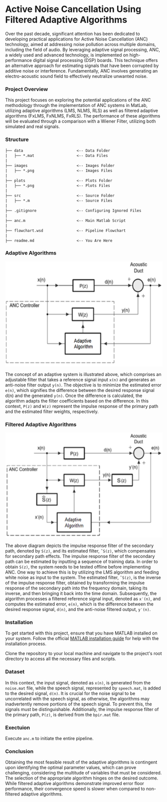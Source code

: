 # Active Noise Cancellation Using Filtered Adaptive Algorithms
Over the past decade, significant attention has been dedicated to developing practical applications for Active Noise Cancellation (ANC) technology, aimed at addressing noise pollution across multiple domains, including the field of audio. By leveraging adaptive signal processing, ANC, a widely used and advanced technology, is implemented on high-performance digital signal processing (DSP) boards. This technique offers an alternative approach for estimating signals that have been corrupted by additive noise or interference. Fundamentally, ANC involves generating an electro-acoustic sound field to effectively neutralize unwanted noise.

### Project Overview
This project focuses on exploring the potential applications of the ANC methodology through the implementation of ANC systems in MatLab, utilizing adaptive algorithms (LMS, NLMS, RLS) as well as filtered adaptive algorithms (FxLMS, FxNLMS, FxRLS). The performance of these algorithms will be evaluated through a comparison with a Wiener Filter, utilizing both simulated and real signals.

### Structure
```
├── data                        <-- Data Folder
|   ├── *.mat                   <-- Data Files
|
├── images                      <-- Images Folder
|   ├── *.png                   <-- Images Files
|
├── plots                       <-- Plots Folder
|   ├── *.png                   <-- Plots Files
|
├── src                         <-- Source Folder
|   ├── *.m                     <-- Source Files
|
├── .gitignore                  <-- Configuring Ignored Files
|
├── anc.m                       <-- Main Matlab Script
|
├── flowchart.wsd               <-- Pipeline Flowchart
|
├── readme.md                   <-- You Are Here
```

### Adaptive Algorithms
![Figure1](images/AdaptiveSystem.png)

The concept of an adaptive system is illustrated above, which comprises an adjustable filter that takes a reference signal input `x(n)` and generates an anti-noise filter output `y(n)`. The objective is to minimize the estimated error `e(n)`, which signifies the difference between the desired response signal d(n) and the generated `y(n)`. Once the difference is calculated, the algorithm adapts the filter coefficients based on the difference. In this context, `P(z)` and `W(z)` represent the impulse response of the primary path and the estimated filter weights, respectively.

### Filtered Adaptive Algorithms
![Figure2](images/FilteredSystem.png)

The above diagram depicts the impulse response filter of the secondary path, denoted by `S(z)`, and its estimated filter, `ˆS(z)`, which compensates for secondary path effects. The impulse response filter of the secondary path can be estimated by inputting a sequence of training data. In order to obtain `S(z)`, the system needs to be tested offline before implementing ANC. One way to achieve this is by utilizing the LMS algorithm and feeding white noise as input to the system. The estimated filter, `ˆS(z)`, is the inverse of the impulse response filter, obtained by transforming the impulse response of the secondary path into the frequency domain, taking its inverse, and then bringing it back into the time domain. Subsequently, the algorithm processes a filtered reference signal input, denoted as `x′(n)`, and computes the estimated error, `e(n)`, which is the difference between the desired response signal, `d(n)`, and the anti-noise filtered output, `y′(n)`.

### Installation
To get started with this project, ensure that you have MATLAB installed on your system. Follow the official [MATLAB installation guide](https://www.mathworks.com/help/install/eg/install-mathworks-software.html) for help with the installation process.

Clone the repository to your local machine and navigate to the project's root directory to access all the necessary files and scripts.

### Dataset
In this context, the input signal, denoted as `x(n)`, is generated from the `noise.mat` file, while the speech signal, represented by `speech.mat`, is added to the desired signal, `d(n)`. It is crucial for the noise signal to be uncorrelated with the speech signal, as otherwise, the algorithms may inadvertently remove portions of the speech signal. To prevent this, the signals must be distinguishable. Additionally, the impulse response filter of the primary path, `P(z)`, is derived from the `bpir.mat` file.

### Exectuion
Execute `anc.m` to initiate the entire pipeline.

### Conclusion
Obtaining the most feasible result of the adaptive algorithms is contingent upon identifying the optimal parameter values, which can prove challenging, considering the multitude of variables that must be considered. The selection of the appropriate algorithm hinges on the desired outcome. While filtered adaptive algorithms demonstrate improved error floor performance, their convergence speed is slower when compared to non-filtered adaptive algorithms.
